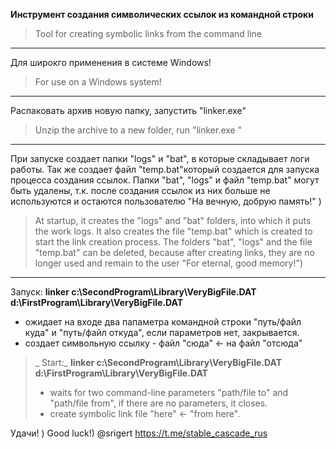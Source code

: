 **Инструмент создания символических ссылок из командной строки**

> Tool for creating symbolic links from the command line

---

Для широкго применения в системе Windows!

> For use on a Windows system!

---

Распаковать архив новую папку, запустить "linker.exe"

> Unzip the archive to a new folder, run "linker.exe "

---

При запуске создает папки "logs" и "bat", в которые складывает логи работы. Так же создает файл "temp.bat"который создается для запуска процесса создания ссылок. Папки "bat", "logs" и файл "temp.bat" могут быть удалены, т.к. после создания ссылок из них больше не используются и остаются пользователю "На вечную, добрую память!" )

> At startup, it creates the "logs" and "bat" folders, into which it puts the work logs. It also creates the file "temp.bat" which is created to start the link creation process. The folders "bat", "logs" and the file "temp.bat" can be deleted, because after creating links, they are no longer used and remain to the user "For eternal, good memory!")

---

Запуск: **linker c:\SecondProgram\Library\VeryBigFile.DAT d:\FirstProgram\Library\VeryBigFile.DAT**

- ожидает на входе два папаметра командной строки "путь/файл куда" и "путь/файл откуда", если параметров нет, закрывается.
- создает символьную ссылку - файл "сюда" <- на файл "отcюда"

>  _ Start:_ **linker c:\SecondProgram\Library\VeryBigFile.DAT d:\FirstProgram\Library\VeryBigFile.DAT**
>- waits for two command-line parameters "path/file to" and "path/file from", if there are no parameters, it closes.
>- create symbolic link file "here" <- "from here".

Удачи! )
Good luck!)
@srigert
https://t.me/stable_cascade_rus

